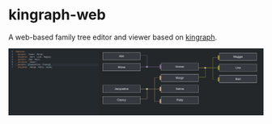 # kingraph-web

A web-based family tree editor and viewer based on [kingraph](https://github.com/rstacruz/kingraph).

![screenshot](screenshot.png)
